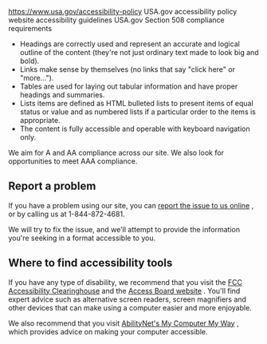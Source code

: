

https://www.usa.gov/accessibility-policy
USA.gov accessibility policy
website accessibility guidelines USA.gov
Section 508 compliance requirements

* Headings are correctly used and represent an accurate and logical outline of the content (they're not just ordinary text made to look big and bold).
* Links make sense by themselves (no links that say "click here" or "more...").
* Tables are used for laying out tabular information and have proper headings and summaries.
* Lists items are defined as HTML bulleted lists to present items of equal status or value and as numbered lists if a particular order to the items is appropriate.
* The content is fully accessible and operable with keyboard navigation only.

We aim for A and AA compliance across our site. We also look for opportunities to meet AAA compliance.

**Report a problem**
--------------------

If you have a problem using our site, you can
[report the issue to us online](https://www.usa.gov/site-issue-report-form)
, or by calling us at 1-844-872-4681.

We will try to fix the issue, and we'll attempt to provide the information you're seeking in a format accessible to you.

**Where to find accessibility tools**
-------------------------------------

If you have any type of disability, we recommend that you visit the
[FCC Accessibility Clearinghouse](https://www.fcc.gov/general/accessibility-clearinghouse-0)
and the
[Access Board website](https://www.access-board.gov/ict/#additional-resources)
. You'll find expert advice such as alternative screen readers, screen magnifiers and other devices that can make using a computer easier and more enjoyable.

We also recommend that you visit
[AbilityNet's My Computer My Way](https://mcmw.abilitynet.org.uk/)
, which provides advice on making your computer accessible.
